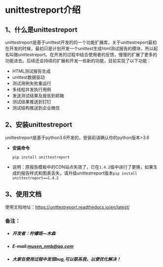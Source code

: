 # unittestreport介绍


##  1、什么是unittestreport
unittestreport是基于unittest开发的的一个功能扩展库，关于unittestreport最初在开发的时候，最初只是计划开发一个unittest生成html测试报告的模块，所以起名叫做unittestreport。在开发的过程中结合使用者的反馈，慢慢的扩展了更多的功能进去。后续还会持续的扩展和开发一些新的功能，目前实现了以下功能：

- HTML测试报告生成
- unittest数据驱动
- 测试用例失败重运行
- 多线程并发执行用例
- 发送测试结果及报告到邮箱
- 测试结果推送到钉钉
- 测试结构推送到企业微信

## 2、安装unittestreport

unittestreport是基于python3.6开发的，安装前请确认你的python版本>3.6

- **安装命令**

    `pip install unittestreport`
- 说明：原报告模板中的CDN站点失效了，已在`1.4.2`版中进行了更换，如果生成的报告样式和图表丢失，请升级unittestreport版本`pip install unittestreport==1.4.2`



## 3、使用文档

使用文档地址：https://unittestreport.readthedocs.io/en/latest/



### 备注：

- ##### 开发者：柠檬班—木森

- ##### E-mail:musen_nmb@qq.com

- ##### 大家在使用过程中发现bug,可以联系我，以便优化解决！










